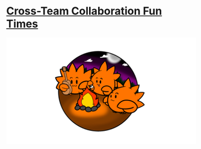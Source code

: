 # [Cross-Team Collaboration Fun Times](https://rust-ctcft.github.io/ctcft/)

[![camprust](img/camprust.png)](https://rust-ctcft.github.io/ctcft/)